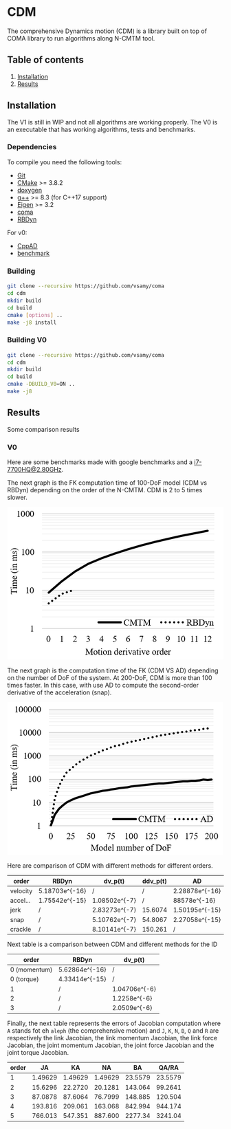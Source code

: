 # CDM

The comprehensive Dynamics motion (CDM) is a library built on top of COMA library to run algorithms along N-CMTM tool.

## Table of contents
 1. [Installation](#Installation)
 2. [Results](#Results)

## Installation

The V1 is still in WIP and not all algorithms are working properly.
The V0 is an executable that has working algorithms, tests and benchmarks.

### Dependencies

To compile you need the following tools:

 * [Git]()
 * [CMake]() >= 3.8.2
 * [doxygen]()
 * [g++]() >= 8.3 (for C++17 support)
 * [Eigen](http://eigen.tuxfamily.org/index.php?title=Main_Page) >= 3.2
 * [coma](https://github.com/vsamy/coma)
 * [RBDyn](https://github.com/jrl-umi3218/RBDyn)

For v0:

 * [CppAD](https://github.com/coin-or/CppAD)
 * [benchmark](https://github.com/google/benchmark)

### Building

```sh
git clone --recursive https://github.com/vsamy/coma
cd cdm
mkdir build
cd build
cmake [options] ..
make -j8 install
```

### Building V0

```sh
git clone --recursive https://github.com/vsamy/coma
cd cdm
mkdir build
cd build
cmake -DBUILD_V0=ON ..
make -j8
```

## Results

Some comparison results

### V0

Here are some benchmarks made with google benchmarks and a i7-7700HQ@2.80GHz.

The next graph is the FK computation time of 100-DoF model (CDM vs RBDyn) depending on the order of the N-CMTM. CDM is 2 to 5 times slower.

![FK derivative order](data/fk_derivative_order.png "Computation time of forward kinematics in debug mode")

The next graph is the computation time of the FK (CDM VS AD) depending on the number of DoF of the system. At 200-DoF, CDM is more than 100 times faster. In this case, with use AD to compute the second-order derivative of the acceleration (snap).

![FK derivative order](data/fk_joint_dof.png "Computation time of forward kinematics in debug mode")

Here are comparison of CDM with different methods for different orders.

order | RBDyn | dv_p(t) | ddv_p(t) | AD
------|-------|---------|----------|---
velocity | 5.18703e^{-16} | / | / | 2.28878e^{-16}
accel... | 1.75542e^{-15} | 1.08502e^{-7} | / | 88578e^{-16}
jerk | / | 2.83273e^{-7} | 15.6074 | 1.50195e^{-15}
snap | / | 5.10762e^{-7} | 54.8067 | 2.27058e^{-15}
crackle | / | 8.10141e^{-7} | 150.261 | / 

Next table is a comparison between CDM and different methods for the ID

order | RBDyn | dv_p(t)
------|-------|--------
0 (momentum) | 5.62864e^{-16} | /
0 (torque) | 4.33414e^{-15} | /
1 | / | 1.04706e^{-6}
2 | / | 1.2258e^{-6}
3 | / | 2.0509e^{-6}

Finally, the next table represents the errors of Jacobian computation where `A` stands fot eh `aleph` (the comprehensive motion) and `J`, `K`, `N`, `B`, `Q` and `R` are respectively the link Jacobian, the link momentum Jacobian, the link force Jacobian, the joint momentum Jacobian, the joint force Jacobian and the joint torque Jacobian.

order | JA | KA | NA | BA | QA/RA
------|----|----|----|----|------
1 | 1.49629 | 1.49629 | 1.49629 | 23.5579 | 23.5579
2 | 15.6296 | 22.2720 | 20.1281 | 143.064 | 99.2641
3 | 87.0878 | 87.6064 | 76.7999 | 148.885 | 120.504
4 | 193.816 | 209.061 | 163.068 | 842.994 | 944.174
5 | 766.013 | 547.351 | 887.600 | 2277.34 | 3241.04